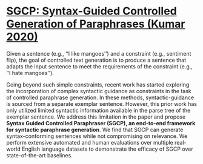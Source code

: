 # [SGCP: Syntax-Guided Controlled Generation of Paraphrases (Kumar 2020)](https://aclanthology.org/2020.tacl-1.22.pdf)

Given a sentence (e.g., ‘‘I like mangoes’’) and a constraint (e.g., sentiment flip), the goal of controlled text generation is to produce a sentence that adapts the input sentence to meet the requirements of the constraint (e.g., ‘‘I hate mangoes’’). 

Going beyond such simple constraints, recent work has started exploring the incorporation of complex syntactic guidance as constraints in the task of controlled paraphrase generation. In these methods, syntactic-guidance is sourced from a separate exemplar sentence. However, this prior work has only utilized limited syntactic information available in the parse tree of the exemplar sentence. We address this limitation in the paper and propose **Syntax Guided Controlled Paraphraser (SGCP), an end-to-end framework for syntactic paraphrase generation**. We find that SGCP can generate syntax-conforming sentences while not compromising on relevance. We perform extensive automated and human evaluations over multiple real-world English language datasets to demonstrate the efficacy of SGCP over state-of-the-art baselines. 

